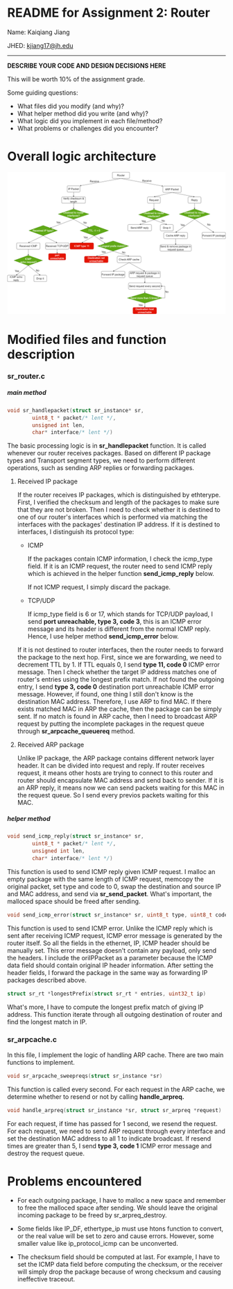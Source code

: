 # README for Assignment 2: Router

Name: Kaiqiang Jiang

JHED: kjiang17@jh.edu

---

**DESCRIBE YOUR CODE AND DESIGN DECISIONS HERE**

This will be worth 10% of the assignment grade.

Some guiding questions:
- What files did you modify (and why)?
- What helper method did you write (and why)?
- What logic did you implement in each file/method?
- What problems or challenges did you encounter?



# Overall logic architecture

![./process_chart.jpg](.\process_chart.png)

# Modified files and function description

### sr_router.c

##### main method

```c++
void sr_handlepacket(struct sr_instance* sr,
        uint8_t * packet/* lent */,
        unsigned int len,
        char* interface/* lent */)
```

The basic processing logic is in **sr_handlepacket** function. It is called whenever our router receives packages. Based on different IP package types and Transport segment types, we need to perform different operations, such as sending ARP replies or forwarding packages.

1. Received IP package

   If the router receives IP packages, which is distinguished by ethterype. First, I verified the checksum and length of the packages to make sure that they are not broken. Then I need to check whether it is destined to one of our router's interfaces which is performed via matching the interfaces with the packages' destination IP address. If it is destined to interfaces, I distinguish its protocol type:

   - ICMP

     If the packages contain ICMP information, I check the icmp_type field. If it is an ICMP request, the router need to send ICMP reply which is achieved in the helper function **send_icmp_reply** below.

     If not ICMP request, I simply discard the package.

   - TCP/UDP

     If icmp_type  field is 6 or 17, which stands for TCP/UDP payload, I send **port unreachable, type 3, code 3**, this is an ICMP error message and its header is different from the normal ICMP reply. Hence, I use helper method **send_icmp_error** below.

   If it is not destined to router interfaces, then the router needs to forward the package to the next hop. First, since we are forwarding, we need to decrement TTL by 1. If TTL equals 0, I send **type 11, code 0** ICMP error message. Then I check whether the target IP address matches one of router's entries using the longest prefix match. If not found the outgoing entry, I send **type 3, code 0** destination port unreachable ICMP error message. However, if found, one thing I still don't know is the destination MAC address. Therefore, I use ARP to find MAC. If there exists matched MAC in ARP the cache, then the package can be simply sent. If no match is found in ARP cache, then I need to broadcast ARP request by putting the incomplete packages in the request queue through **sr_arpcache_queuereq** method.

2. Received ARP package

   Unlike IP package, the ARP package contains different network layer header. It can be divided into request and reply. If router receives request, it means other hosts are trying to connect to this router and router should encapsulate MAC address and send back to sender. If it is an ARP reply, it means now we can send packets waiting for this MAC in the request queue. So I send every previos packets waiting for this MAC.

##### helper method

```c++
void send_icmp_reply(struct sr_instance* sr,
        uint8_t * packet/* lent */,
        unsigned int len,
        char* interface/* lent */)
```

This function is used to send ICMP reply given ICMP request. I malloc an empty package with the same length of ICMP request, memcopy the original packet, set type and code to 0, swap the destination and source IP and MAC address, and send via **sr_send_packet**. What's important, the malloced space should be freed after sending.

```c++
void send_icmp_error(struct sr_instance* sr, uint8_t type, uint8_t code, uint8_t * oriIPPacket, uint32_t targetIP, uint32_t sourceIP, unsigned int oriLen, uint8_t * oriEtherPacket, unsigned int oriEitherLen)
```

This function is used to send ICMP error. Unlike the ICMP reply which is sent after receiving ICMP request, ICMP error message is generated by the router itself. So all the fields in the ethernet, IP, ICMP header should be manually set. This error message doesn't contain any payload, only send the headers. I include the oriIPPacket as a parameter because the ICMP data field should contain original IP header information. After setting the header fields, I forward the package in the same way as forwarding IP packages described above.

```c++
struct sr_rt *longestPrefix(struct sr_rt * entries, uint32_t ip)
```

 What's more, I have to compute the longest prefix match of giving IP address. This function iterate through all outgoing destination of router and find the longest match in IP. 

### sr_arpcache.c

In this file, I implement the logic of handling ARP cache. There are two main functions to implement.

```c++
void sr_arpcache_sweepreqs(struct sr_instance *sr)
```

This function is called every second. For each request in the ARP cache, we determine whether to resend or not by calling **handle_arpreq.** 

```c++
void handle_arpreq(struct sr_instance *sr, struct sr_arpreq *request)
```

For each request, if time has passed for 1 second, we resend the request. For each request, we need to send ARP request through every interface and set the destination MAC address to all 1 to indicate broadcast. If resend times are greater than 5, I send **type 3, code 1** ICMP error message and destroy the request queue.



# Problems encountered

- For each outgoing package, I have to malloc a new space and remember to free the malloced space after sending. We should leave the original incoming package to be freed by sr_arpreq_destroy.

- Some fields like IP_DF, ethertype_ip must use htons function to convert, or the real value will be set to zero and cause errors. However, some smaller value like ip_protocol_icmp can be unconverted.

- The checksum field should be computed at last. For example, I have to set the ICMP data field before computing the checksum, or the receiver will simply drop the package because of wrong checksum and causing ineffective traceout.

  











